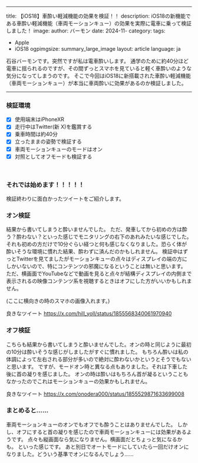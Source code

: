 ---
title: 【iOS18】車酔い軽減機能の効果を検証！！
description: iOS18の新機能である車酔い軽減機能（車両モーションキュー）の効果を実際に電車に乗って検証しました！
image: 
author: バーモン
date: 2024-11-
category:
tags:
- Apple
- iOS18
ogpimgsize: summary_large_image
layout: article
language: ja

石谷バーモンです。突然ですが私は電車酔いします。
通学のために約40分ほど電車に揺られるのですが、その間ずっとスマホを見ていると軽く車酔いのような気分になってしまうのです。
そこで今回はiOS18に新搭載された車酔い軽減機能（車両モーションキュー）が本当に車両酔いに効果があるのか検証しました。
***
### 検証環境
 * [x] 使用端末はiPhoneXR
 * [x] 走行中はTwitter(新 X)を鑑賞する
 * [x] 乗車時間は約40分
 * [x] 立ったままの姿勢で検証する
 * [x] 車両モーションキューのモードはオン
 * [x] 対照としてオフモードも検証する

<br>

### それでは始めます！！！！！
検証終わりに面白かったツイートをご紹介します。
<br>
### オン検証
結果から書いてしまうと酔いませんでした。
ただ、発車してから初めの方は酔う？酔わない？といった感じでモニタリングの右下のあれみたいな感じでした。
それも初めの方だけで10分ぐらい経つと何も感じなくなりました。恐らく体が酔いそうな環境に慣れた結果、酔わずに済んだのかもしれません。
検証中はずっとTwitterを見てましたがモーションキューの点々はディスプレイの端の方にしかいないので、特にコンテンツの邪魔になるということは無いと思います。
ただ、横画面でYouTubeなどで動画を見ると点々が結構ディスプレイの内側まで表示されるの映像コンテンツ系を視聴するときはオフにした方がいいかもしれません。

(ここに横向きの時のスマホの画像入れます。)

良きなツイート
https://x.com/hill_yoll/status/1855568340061970940

### オフ検証
こちらも結果から書いてしまうと酔いませんでした。オンの時と同じように最初の10分は酔いそうな感じがしましたがすぐに慣れました。
もちろん酔いは私の体調によって左右される部分が多いので絶対に酔わないかというとそうでもないと思います。
ですが、モードオン時と異なる点もありました。それは下車した後に首の凝りを感じました。
オンの時は酔いはもちろん首が凝るということもなかったのでこれはモーションキューの効果かもしれません。

良きなツイート
https://x.com/onodera000/status/1855529871633699008

### まとめると......
車両モーションキューのオンでもオフでも酔うことはありませんでした。
しかし、オフにすると首の凝りを感じたので車両モーションキューには効果があるようです。
点々も縦画面なら気になりません。横画面だとちょっと気になるかも。
といった感じです。
あと別日でオートモードにしていたら一回だけオンになりました。どういう基準でオンになるんでしょう......

